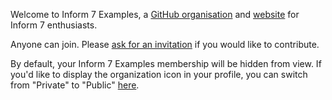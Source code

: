 

Welcome to Inform 7 Examples, a [GitHub organisation](https://github.com/I7-Examples) and [website](https://i7-examples.github.io/) for Inform 7 enthusiasts.

Anyone can join. Please [ask for an invitation](https://github.com/I7-Examples/.github/issues/new) if you would like to contribute.

By default, your Inform 7 Examples membership will be hidden from view. If you'd like to display the organization icon in your profile, you can switch from "Private" to "Public" [here](https://github.com/orgs/I7-Examples/people).

